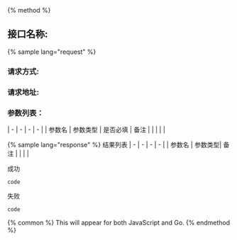 {% method %}
## 接口名称:
{% sample lang="request" %}
### 请求方式:
### 请求地址:
### 参数列表：
| - | - | - | - |
| 参数名 | 参数类型 | 是否必填 | 备注 |
| | | |

{% sample lang="response" %}
结果列表
| - | - | - | - |
| 参数名 | 参数类型| 备注 |
| | | 

成功 
```
code
```
失败
```
code
```

{% common %}
This will appear for both JavaScript and Go.
{% endmethod %}